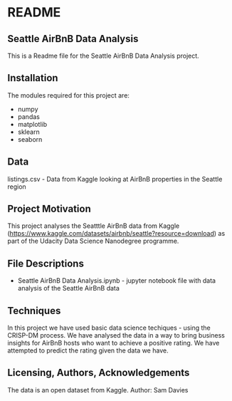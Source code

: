# README
## Seattle AirBnB Data Analysis



This is a Readme file for the Seattle AirBnB Data Analysis project. 

## Installation

The modules required for this project are: 
- numpy
- pandas
- matplotlib
- sklearn
- seaborn

## Data

listings.csv - Data from Kaggle looking at AirBnB properties in the Seattle region

## Project Motivation

This project analyses the Seatttle AirBnB data from Kaggle (https://www.kaggle.com/datasets/airbnb/seattle?resource=download) as part of the Udacity Data Science Nanodegree programme. 

## File Descriptions

- Seattle AirBnB Data Analysis.ipynb - jupyter notebook file with data analysis of the Seattle AirBnB data

## Techniques

In this project we have used basic data science techiques - using the CRISP-DM process. We have analysed the data in a way to bring business insights for AirBnB hosts who want to achieve a positive rating. We have attempted to predict the rating given the data we have.

## Licensing, Authors, Acknowledgements

The data is an open dataset from Kaggle. 
Author: Sam Davies

